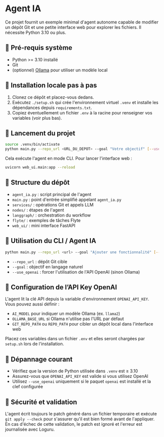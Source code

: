 # Agent IA

Ce projet fournit un exemple minimal d'agent autonome capable de modifier un dépôt Git et une petite interface web pour explorer les fichiers. Il nécessite Python 3.10 ou plus.

## 🔧 Pré-requis système
- Python >= 3.10 installé
- Git
- (optionnel) [Ollama](https://ollama.ai) pour utiliser un modèle local

## 🚀 Installation locale pas à pas
1. Clonez ce dépôt et placez-vous dedans.
2. Exécutez `./setup.sh` qui crée l'environnement virtuel `.venv` et installe les dépendances depuis `requirements.txt`.
3. Copiez éventuellement un fichier `.env` à la racine pour renseigner vos variables (voir plus bas).

## 🧪 Lancement du projet
```bash
source .venv/bin/activate
python main.py --repo_url <URL_DU_DEPOT> --goal "Votre objectif" [--use_openai]
```
Cela exécute l'agent en mode CLI. Pour lancer l'interface web :
```bash
uvicorn web_ui.main:app --reload
```

## 📂 Structure du dépôt
- `agent_ia.py` : script principal de l'agent
- `main.py` : point d'entrée simplifié appelant `agent_ia.py`
- `services/` : opérations Git et appels LLM
- `nodes/` : étapes de l'agent
- `langgraph/` : orchestration du workflow
- `flyte/` : exemples de tâches Flyte
- `web_ui/` : mini interface FastAPI

## 🤖 Utilisation du CLI / Agent IA
```bash
python main.py --repo_url <url> --goal "Ajouter une fonctionnalité" [--use_openai]
```
- `--repo_url` : dépôt Git cible
- `--goal` : objectif en langage naturel
- `--use_openai` : forcer l'utilisation de l'API OpenAI (sinon Ollama)

## 💬 Configuration de l’API Key OpenAI
L'agent lit la clé API depuis la variable d'environnement `OPENAI_API_KEY`. Vous pouvez aussi définir :
- `AI_MODEL` pour indiquer un modèle Ollama (ex. `llama2`)
- `OLLAMA_BASE_URL` si Ollama n'utilise pas l'URL par défaut
- `GIT_REPO_PATH` ou `REPO_PATH` pour cibler un dépôt local dans l'interface web

Placez ces variables dans un fichier `.env` et elles seront chargées par `setup.sh` lors de l'installation.

## 🐛 Dépannage courant
- Vérifiez que la version de Python utilisée dans `.venv` est ≥ 3.10
- Assurez-vous que `OPENAI_API_KEY` est valide si vous utilisez OpenAI
- Utilisez `--use_openai` uniquement si le paquet `openai` est installé et la clef configurée

## 🔐 Sécurité et validation
L'agent écrit toujours le patch généré dans un fichier temporaire et exécute
`git apply --check` pour s'assurer qu'il est bien formé avant de l'appliquer.
En cas d'échec de cette validation, le patch est ignoré et l'erreur est
journalisée avec Loguru.



